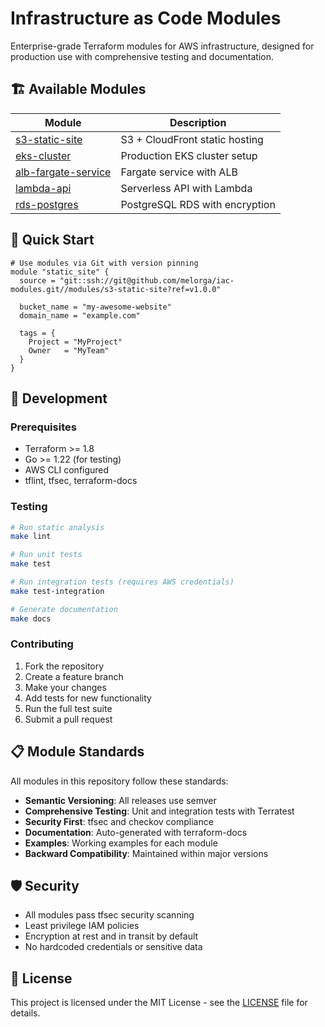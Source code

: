 # Infrastructure as Code Modules

Enterprise-grade Terraform modules for AWS infrastructure, designed for production use with comprehensive testing and documentation.

## 🏗️ Available Modules

| Module | Description |
|--------|-------------|
| [s3-static-site](./modules/s3-static-site) | S3 + CloudFront static hosting |
| [eks-cluster](./modules/eks-cluster) | Production EKS cluster setup |
| [alb-fargate-service](./modules/alb-fargate-service) | Fargate service with ALB |
| [lambda-api](./modules/lambda-api) | Serverless API with Lambda |
| [rds-postgres](./modules/rds-postgres) | PostgreSQL RDS with encryption |

## 🚀 Quick Start

```hcl
# Use modules via Git with version pinning
module "static_site" {
  source = "git::ssh://git@github.com/melorga/iac-modules.git//modules/s3-static-site?ref=v1.0.0"
  
  bucket_name = "my-awesome-website"
  domain_name = "example.com"
  
  tags = {
    Project = "MyProject"
    Owner   = "MyTeam"
  }
}
```

## 🔧 Development

### Prerequisites

- Terraform >= 1.8
- Go >= 1.22 (for testing)
- AWS CLI configured
- tflint, tfsec, terraform-docs

### Testing

```bash
# Run static analysis
make lint

# Run unit tests
make test

# Run integration tests (requires AWS credentials)
make test-integration

# Generate documentation
make docs
```

### Contributing

1. Fork the repository
2. Create a feature branch
3. Make your changes
4. Add tests for new functionality
5. Run the full test suite
6. Submit a pull request

## 📋 Module Standards

All modules in this repository follow these standards:

- **Semantic Versioning**: All releases use semver
- **Comprehensive Testing**: Unit and integration tests with Terratest
- **Security First**: tfsec and checkov compliance
- **Documentation**: Auto-generated with terraform-docs
- **Examples**: Working examples for each module
- **Backward Compatibility**: Maintained within major versions

## 🛡️ Security

- All modules pass tfsec security scanning
- Least privilege IAM policies
- Encryption at rest and in transit by default
- No hardcoded credentials or sensitive data

## 📄 License

This project is licensed under the MIT License - see the [LICENSE](LICENSE) file for details.

